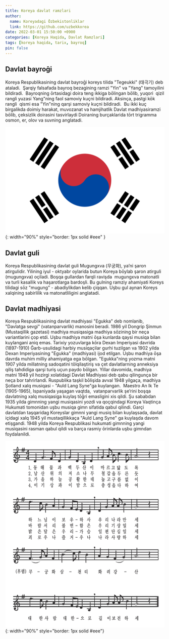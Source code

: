 ```yaml
---
title: Koreya davlat ramzlari
author:
  name: Koreyadagi Ōzbekistonliklar
  link: https://github.com/uzbekkorea
date: 2022-03-01 15:50:00 +0900
categories: [Koreya Haqida, Davlat Ramzlari]
tags: [koreya haqida, tarix, bayroq]
pin: false
---
```


## Davlat bayroḡi
Koreya Respublikasining davlat bayroḡi koreys tilida "Tegeukki" (태극기) deb ataladi.  Şarqiy falsafada bayroq bezagining ramzi "Yin" va "Yang" tamoyilini bildiradi.  Bayroqning ōrtasidagi doira teng ikkiga bōlingan bōlib, yuqori  qizil rangli yuzasi Yang"ning faol samoviy kuçni bildiradi. Aksinça, pastgi kōk rangli  qismi esa "Yin"ning qarşi samoviy kuçni bildiradi.  Bu ikki kuç birgalikda doimiy harakat, muvozanat va hamjihatlik Davlat madhiyasiramzi bōlib, çeksizlik doirasini tasvirlaydi Doiraning burçaklarida tōrt trigramma osmon, er, olov va suvning anglatadi.

![Koreya Bayroḡi](/assets/posts/img/korean_flag.svg){: width="90%" style="border: 1px solid #eee" }


## Davlat guli
Koreya Respublikasining davlat guli Mugungxva (무궁화), yaʼni şaron atirgulidir. Yilining iyul - oktyabr oylarida butun Koreya bōylab şaron atirguli (mugungxva) oçiladi. Boşqa gullardan farqli ravişda  mugungxva matonatli va turli kasallik va haşarotlarga bardoşli. Bu gulning ramziy ahamiyati Koreys tilidagi sōz "mugung" - abadiylikdan kelib çiqqan. Uşbu gul aynan Koreys xalqining sabirlilik va matonatliligini anglatadi.

## Davlat madhiyasi
Koreya Respublikasining davlat madhiyasi "Egukka" deb nomlanib, "Davlatga sevgi" (vatanparvarlik) manosini beradi. 1986 yil Dongrip Şinmun (Mustaqillik gazetasi) madhiya musiqasiga madhiya sōzining bir neça variantlarini çop etdi. Uşbu madhiya matni ōşa kunlarda qaysi musiqa bilan kuylangani aniq emas. Tarixiy yozuvlarga kōra Dexan Imperiyasi davrida (1897-1910) Ḡarb-usulidagi harbiy musiqaçilar gurhi tuzilgan va 1902 yilda Dexan Imperiyasining "Egukka" (madhiyasi) ijod etilgan. Uşbu madhiya ōşa davrda muhim milliy ahamiyatga ega bōlgan. "Egukka"ning yozma matni 1907 yilda millatning sadoqatini tōlqilaştiriş va çet davlatlarning anneksiya qiliş tahdidiga qarşi turiş uçun paydo bōlgan. Yillar davomida, madhiya matni 1948 yil hozirgi xolatidagi Davlat Madhiyasi deb qabu qilingunça bir neça bor tahrirlandi. Ruspublika taşkil bōlişida avval 1948 yilgaça, madhiya Şotland xalq musiqasi - "Auld Lang Syne"ga kuylangan.  Maestro An Ik Te (1905-1965), Ispaniyada yaşagan vaqtda,  vatanparvarlik şeʼrini boşqa davlatning xalq musiqasiga kuylaş tōḡri emasligini xis qildi. Şu sababdan 1935 yilda gimnning yangi musiqasini yozdi va qoçqindagi Koreya Vaqtinça Hukumati tomonidan uşbu musiqa gimn sifatida qabul qilindi. Garçi davlatdan taşqaridag Koreyslar gimnni yangi musiq bilan kuylaşsada, davlat içidagi xalq 1945 yil mustaqillikkaça "Auld Lang Syne" ga kuylaşda davom etişgandi. 1948 yilda Koreya Respublikasi hukumati gimnning yangi musiqasini rasman qabul qildi va barça rasmiy ōrinlarda uşbu gimndan foydalanildi.

![Koreya Gimni](/assets/posts/img/korean_anthem.jpg){: width="90%" style="border: 1px solid #eee"}
